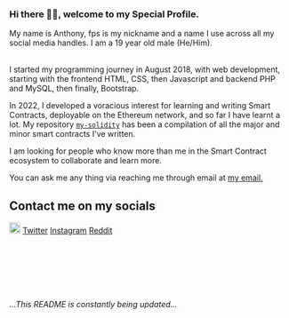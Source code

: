 ### Hi there 👋🏾, welcome to my Special Profile.

<!--
**fps8k/fps8k** is a ✨ _special_ ✨ repository because its `README.md` (this file) appears on your GitHub profile.

Here are some ideas to get you started:

- 🔭 I’m currently working on ...
- 🌱 I’m currently learning ...
- 👯 I’m looking to collaborate on ...
- 🤔 I’m looking for help with ...
- 💬 Ask me about ...
- 📫 How to reach me: ...
- 😄 Pronouns: ...
- ⚡ Fun fact: ...
-->

My name is Anthony, fps is my nickname and a name I use across all my social media handles. I am a 19 year old male (He/Him). <br/><br/>

I started my programming journey in August 2018, with web development, starting with the frontend HTML, CSS, then Javascript and backend PHP and MySQL, then finally, Bootstrap.

In 2022, I developed a voracious interest for learning and writing Smart Contracts, deployable on the Ethereum network, and so far I have learnt a lot. My repository <a target='_blank' href='https://github.com/fps8k/my-solidity'>`my-solidity`</a> has been a compilation of all the major and minor smart contracts I've written.

I am looking for people who know more than me in the Smart Contract ecosystem to collaborate and learn more.

You can ask me any thing via reaching me through email at <a href="mailto: anthony.nnaemeka.umeh@gmail.com">my email.</a>

## Contact me on my socials
<a href="https://facebook.com/fps8k"><img src="https://simpleicons.org/icons/facebook.svg" width="20px" height="20px"/></a> <a href="https://twitter.com/fps8k">Twitter</a> <a href="https://instagram.com/fps8k">Instagram</a> <a href="https://reddit.com/u/fps16k">Reddit</a>



<br/><br/><br/><br/><br/><br/>
_...This README is constantly being updated..._
